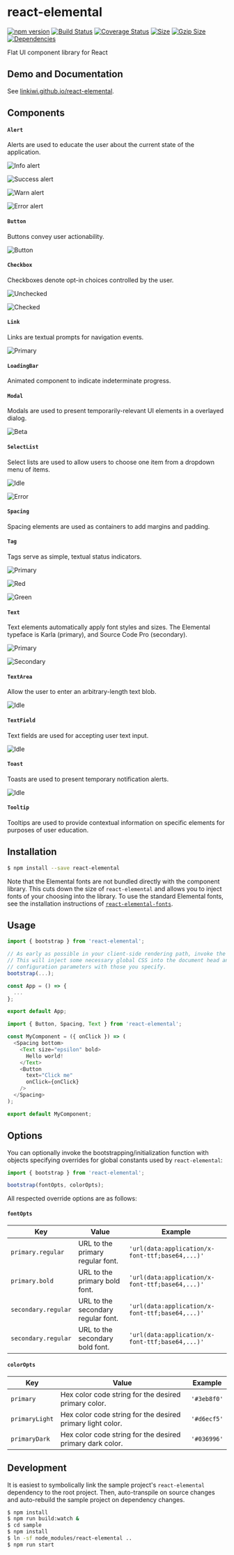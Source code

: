 # react-elemental

[![npm version](https://badge.fury.io/js/react-elemental.svg)](https://badge.fury.io/js/react-elemental)
[![Build Status](https://travis-ci.org/LINKIWI/react-elemental.svg?branch=master)](https://travis-ci.org/LINKIWI/react-elemental)
[![Coverage Status](https://coveralls.io/repos/github/LINKIWI/react-elemental/badge.svg?branch=master)](https://coveralls.io/github/LINKIWI/react-elemental?branch=master)
[![Size](http://img.badgesize.io/LINKIWI/react-elemental/gh-pages/react-elemental.js.svg)](https://github.com/LINKIWI/react-elemental/blob/gh-pages/react-elemental.js)
[![Gzip Size](http://img.badgesize.io/LINKIWI/react-elemental/gh-pages/react-elemental.js.svg?compression=gzip)](https://github.com/LINKIWI/react-elemental/blob/gh-pages/react-elemental.js)
[![Dependencies](https://david-dm.org/LINKIWI/react-elemental.svg)](https://david-dm.org/LINKIWI/react-elemental)

Flat UI component library for React

## Demo and Documentation

See [linkiwi.github.io/react-elemental](https://linkiwi.github.io/react-elemental).

## Components

#### `Alert`

Alerts are used to educate the user about the current state of the application.

![Info alert](https://linkiwi.github.io/react-elemental/images/alert/info.png)

![Success alert](https://linkiwi.github.io/react-elemental/images/alert/success.png)

![Warn alert](https://linkiwi.github.io/react-elemental/images/alert/warn.png)

![Error alert](https://linkiwi.github.io/react-elemental/images/alert/error.png)

#### `Button`

Buttons convey user actionability.

![Button](https://linkiwi.github.io/react-elemental/images/button/beta.png)

#### `Checkbox`

Checkboxes denote opt-in choices controlled by the user.

![Unchecked](https://linkiwi.github.io/react-elemental/images/checkbox/unchecked.png)

![Checked](https://linkiwi.github.io/react-elemental/images/checkbox/checked.png)

#### `Link`

Links are textual prompts for navigation events.

![Primary](https://linkiwi.github.io/react-elemental/images/link/primary.png)

#### `LoadingBar`

Animated component to indicate indeterminate progress.

#### `Modal`

Modals are used to present temporarily-relevant UI elements in a overlayed dialog.

![Beta](https://linkiwi.github.io/react-elemental/images/modal/beta.png)

#### `SelectList`

Select lists are used to allow users to choose one item from a dropdown menu of items.

![Idle](https://linkiwi.github.io/react-elemental/images/select-list/idle.png)

![Error](https://linkiwi.github.io/react-elemental/images/select-list/error.png)

#### `Spacing`

Spacing elements are used as containers to add margins and padding.

#### `Tag`

Tags serve as simple, textual status indicators.

![Primary](https://linkiwi.github.io/react-elemental/images/tag/primary.png)

![Red](https://linkiwi.github.io/react-elemental/images/tag/red.png)

![Green](https://linkiwi.github.io/react-elemental/images/tag/green.png)

#### `Text`

Text elements automatically apply font styles and sizes. The Elemental typeface is Karla (primary),
and Source Code Pro (secondary).

![Primary](https://linkiwi.github.io/react-elemental/images/text/primary.png)

![Secondary](https://linkiwi.github.io/react-elemental/images/text/secondary.png)

#### `TextArea`

Allow the user to enter an arbitrary-length text blob.

![Idle](https://linkiwi.github.io/react-elemental/images/text-area/idle.png)

#### `TextField`

Text fields are used for accepting user text input.

![Idle](https://linkiwi.github.io/react-elemental/images/text-field/idle.png)

#### `Toast`

Toasts are used to present temporary notification alerts.

![Idle](https://linkiwi.github.io/react-elemental/images/toast/idle.png)

#### `Tooltip`

Tooltips are used to provide contextual information on specific elements for purposes of user
education.

## Installation

```bash
$ npm install --save react-elemental
```

Note that the Elemental fonts are not bundled directly with the component library. This cuts down
the size of `react-elemental` and allows you to inject fonts of your choosing into the library. To
use the standard Elemental fonts, see the installation instructions of
[`react-elemental-fonts`](https://www.npmjs.com/package/react-elemental-fonts).

## Usage

```javascript
import { bootstrap } from 'react-elemental';

// As early as possible in your client-side rendering path, invoke the bootstrapping function.
// This will inject some necessary global CSS into the document head and override default
// configuration parameters with those you specify.
bootstrap(...);

const App = () => {
  ...
};

export default App;
```

```javascript
import { Button, Spacing, Text } from 'react-elemental';

const MyComponent = ({ onClick }) => (
  <Spacing bottom>
    <Text size="epsilon" bold>
      Hello world!
    </Text>
    <Button
      text="Click me"
      onClick={onClick}
    />
  </Spacing>
);

export default MyComponent;
```

## Options

You can optionally invoke the bootstrapping/initialization function with objects specifying
overrides for global constants used by `react-elemental`:

```javascript
import { bootstrap } from 'react-elemental';

bootstrap(fontOpts, colorOpts);
```

All respected override options are as follows:

#### `fontOpts`

|Key|Value|Example|
|-|-|-|
|`primary.regular`|URL to the primary regular font.|`'url(data:application/x-font-ttf;base64,...)'`|
|`primary.bold`|URL to the primary bold font.|`'url(data:application/x-font-ttf;base64,...)'`|
|`secondary.regular`|URL to the secondary regular font.|`'url(data:application/x-font-ttf;base64,...)'`|
|`secondary.regular`|URL to the secondary bold font.|`'url(data:application/x-font-ttf;base64,...)'`|

#### `colorOpts`

|Key|Value|Example|
|-|-|-|
|`primary`|Hex color code string for the desired primary color.|`'#3eb8f0'`|
|`primaryLight`|Hex color code string for the desired primary light color.|`'#d6ecf5'`|
|`primaryDark`|Hex color code string for the desired primary dark color.|`'#036996'`|

## Development

It is easiest to symbolically link the sample project's `react-elemental` dependency to the root project. Then, auto-transpile on source changes and auto-rebuild the sample project on dependency changes.

```bash
$ npm install
$ npm run build:watch &
$ cd sample
$ npm install
$ ln -sf node_modules/react-elemental ..
$ npm run start
```
